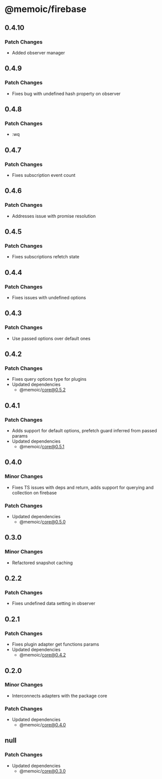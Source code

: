 # @memoic/firebase

## 0.4.10

### Patch Changes

- Added observer manager

## 0.4.9

### Patch Changes

- Fixes bug with undefined hash property on observer

## 0.4.8

### Patch Changes

- :wq

## 0.4.7

### Patch Changes

- Fixes subscription event count

## 0.4.6

### Patch Changes

- Addresses issue with promise resolution

## 0.4.5

### Patch Changes

- Fixes subscriptions refetch state

## 0.4.4

### Patch Changes

- Fixes issues with undefined options

## 0.4.3

### Patch Changes

- Use passed options over default ones

## 0.4.2

### Patch Changes

- Fixes query options type for plugins
- Updated dependencies
  - @memoic/core@0.5.2

## 0.4.1

### Patch Changes

- Adds support for default options, prefetch guard inferred from passed params
- Updated dependencies
  - @memoic/core@0.5.1

## 0.4.0

### Minor Changes

- Fixes TS issues with deps and return, adds support for querying and collection on firebase

### Patch Changes

- Updated dependencies
  - @memoic/core@0.5.0

## 0.3.0

### Minor Changes

- Refactored snapshot caching

## 0.2.2

### Patch Changes

- Fixes undefined data setting in observer

## 0.2.1

### Patch Changes

- Fixes plugin adapter get functions params
- Updated dependencies
  - @memoic/core@0.4.2

## 0.2.0

### Minor Changes

- Interconnects adapters with the package core

### Patch Changes

- Updated dependencies
  - @memoic/core@0.4.0

## null

### Patch Changes

- Updated dependencies
  - @memoic/core@0.3.0
